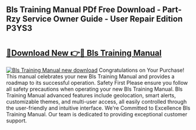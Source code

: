 ## Bls Training Manual PDf Free Download - Part-Rzy Service Owner Guide - User Repair Edition P3YS3

# <h2><a href="http://bc20380.oget.top/?id=Bls+Training+Manual">🔗Download New 👉🔴 Bls Training Manual</a></h2>

[![Bls Training Manual new download](https://i.imgur.com/5g1atiW.png)](http://bc20380.oget.top/?id=Bls+Training+Manual)
Congratulations on Your Purchase! This manual celebrates your new Bls Training Manual and provides a roadmap to its successful operation. Safety First Please ensure you follow all safety precautions when operating your new Bls Training Manual. Bls Training Manual advanced features include geolocation, smart alerts, customizable themes, and multi-user access, all easily controlled through the user-friendly and intuitive interface. We're Committed to Excellence Bls Training Manual. Our team is dedicated to providing exceptional customer support.
